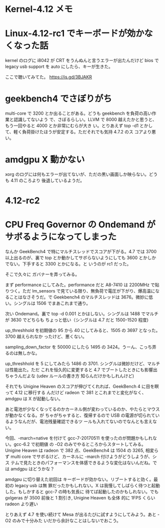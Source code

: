 # Kernel-4.12 メモ
# Linux-4.12-rc1 でキーボードが効かなくなった話

kernel のログに i8042 が CRT をうんぬんと言うエラーが出たんだけど bios で legacy usb
support を auto にしたら、キーが生きた。

ここで聴いてみてた。
https://is.gd/3BJAKR

# geekbench4 でさぼりがち

multi-core で 3200 とか出ることがある。どうも geekbench を負荷の高い作業と認識してないよう
で、さぼるらしい。LLVM で 8000 越えたかと思うと、もう一回やると 4000 とか非常にむらが大き
い。とりあえず top -d1 とかして、軽く負荷掛けたほうが安定する。ただそれでも気持 4.7.2 のス
コアより悪い。

# amdgpu X 動かない

xorg のログには何もエラーが出てないが、ただの黒い画面しか映らない。どうも 4.11 のころより
後退しているようだ。


# 4.12-rc2

# CPU Freq Governor の Ondemand がサボるようになってしまった

なんか GeekBench4 で特にマルチスレッドでスコアが下がる。4.7 では 3700 以上出るのが、裏で
top とか動かしてサボらないようにしても 3600 とかしかでない。下手すると 3300 とかになる。と
いうのが rc1 だった。

そこで久々に ガバナーを弄ってみる。

まず performance にしてみた。performance だと A8-7410 は 2200MHz で貼りつく。ただ
lm_sensors で見ている限り、無負荷で電圧が下がり、爆高温になることはなさそうだ。で
Geekbench4 のマルチスレッドは 3676。微妙に低い。シングルは 1506 でまあこれまで通り。

次い Ondemand。裏で top -d 0.001 とかはしない。シングルは 1488 でマルチが 3630 でどちらも
ちょっと低い（シングルは 4.7 だと 1500-1520 程度)

up_threshhold を初期値の 95 から 40 にしてみると、1505 の 3697 となった。3700 越えられなか
ったけど、悪くない。

sampling_down_factor を 50000 にしたら 1495 の 3424。うーん、こっち弄るのは無しかな。

up_threshhold を 5 にしてみたら 1486 の 3701. シングルは微妙だけど、マルチは性能出た。ただ
これを恒久的に変更すると 4.7 でブートしたときにも影響出ちゃうんだよな (udev ルールの書き方
知らんだけかもしれんけど)

それでも Unigine Heaven のスコアが伸びてくれれば、GeekBench 4 に目を瞑って 4.12 に移行する
んだけど radeon で 381 とこれまでと変化がなく、amdgpu は X が起動しない。

あと電池が少なくなってるのかカーネル側が変わっているのか、やたらとマウスが動かなくなる。が
ちゃがちゃすると、復帰するので USB の電源が切られているようなんだが、電池残量確認できるツ
ールも入れてないのでなんとも言えない。

今回、-march=native を付けて gcc-7-20170511 を使ったのが問題かもしれない。gcc-6.2 で初期値
の -O2 のみでやるところからスタートしてみる。Unigine Heaven は radeon で 382 点、GeekBench4 は 1504
の 3265, 相変らず multi core でサボるけど、カーネルに -march 付けようがどうしようが、シス
テムで見たときのパフォーマンスを体感できるような変化はないんだね。では amdgpu はどうかな？

amdgpu に切り替えた初回は キーボードが効かない。リブートすると効く。最初の legacy usb は無
罪だったかもしれない。X は我慢してしばらく待つと起動した。もしかすると gcc-7 の時も気長に
待てば起動したのかもしれない。でも gxlgeras が 3500 前後と 1 割引き, Unigine Heaven も全体
的に 1FPS くらい radeon より遅い

とりあえず 4.7 を使い続けて Mesa が出るたびに試すようにしてみよう。あと -O2 のみで十分みた
いだから余計なことはしないでおこう。

<!-- vim: set tw=90 filetype=markdown : -->
